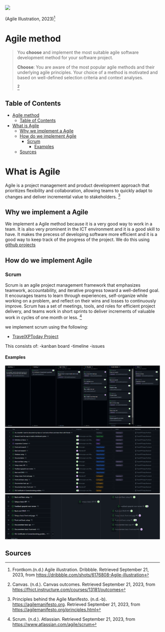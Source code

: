 <img src="https://cdn.dribbble.com/users/2441144/screenshots/6176808/media/1cedbf1a1578216401ff25dc7176690f.gif">

(Agile Illustration, 2023)[^2]

# Agile method
> You **choose** and implement the most suitable agile software development method for your software project.
>
> **Choose**: You are aware of the most popular agile methods and their underlying agile principles. Your choice of a method is motivated and based on well-defined selection criteria and context analyses.
> 
> [^1]


## Table of Contents

- [Agile method](#agile-method)
  - [Table of Contents](#table-of-contents)
- [What is Agile](#what-is-agile)
  - [Why we implement a Agile](#why-we-implement-a-agile)
  - [How do we implement Agile](#how-do-we-implement-agile)
    - [Scrum](#scrum)
      - [Examples](#examples)
  - [Sources](#sources)




# What is Agile

Agile is a project management and product development approach that prioritizes flexibility and collaboration, allowing teams to quickly adapt to changes and deliver incremental value to stakeholders. [^4]

## Why we implement a Agile 

We implement a Agile method because it is a very good way to work in a team. It is also very prominent in the ICT environment and it is a good skill to have. It makes the precess of developing software more efficient and it is a good way to keep track of the progress of the project. We do this using [github projects](https://github.com)

## How do we implement Agile

### Scrum
Scrum is an agile project management framework that emphasizes teamwork, accountability, and iterative progress toward a well-defined goal. It encourages teams to learn through experiences, self-organize while working on a problem, and reflect on their wins and losses to continuously improve. Scrum has a set of meetings, tools, and roles for efficient project delivery, and teams work in short sprints to deliver increments of valuable work in cycles of one month or less. [^3]

we implement scrum  using the following:
- [TravelXPToday Project](https://github.com/orgs/TravelXPToday/projects)

This consists of:
    -kanban board
    -timeline
    -issues

#### Examples
<img src="https://github.com/TravelXPToday/Portfolio/blob/main/Images/Screenshot%202023-09-21%20140452.png?raw=true">
<img src="https://github.com/TravelXPToday/Portfolio/blob/main/Images/Screenshot%202023-09-21%20140507.png?raw=true">
<img src="https://github.com/TravelXPToday/Portfolio/blob/main/Images/Screenshot%202023-09-21%20140526.png?raw=true">

## Sources

[^1]:Canvas. (n.d.). Canvas outcomes. Retrieved September 21, 2023, from https://fhict.instructure.com/courses/13181/outcomes

[^2]:Frontkom.(n.d.) Agile illustration. Dribbble. Retrieved September 21, 2023, from https://dribbble.com/shots/6176808-Agile-illustration

[^3]:Scrum. (n.d.). Atlassian. Retrieved September 21, 2023, from https://www.atlassian.com/agile/scrum

[^4]:Principles behind the Agile Manifesto. (n.d.-b). https://agilemanifesto.org. Retrieved September 21, 2023, from https://agilemanifesto.org/principles.html

